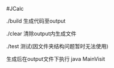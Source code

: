 #JCalc


./build 生成代码至output

./clear 清除output内生成文件

./test 测试(因文件夹结构问题暂时无法使用)

生成后在output文件下执行 java MainVisit

